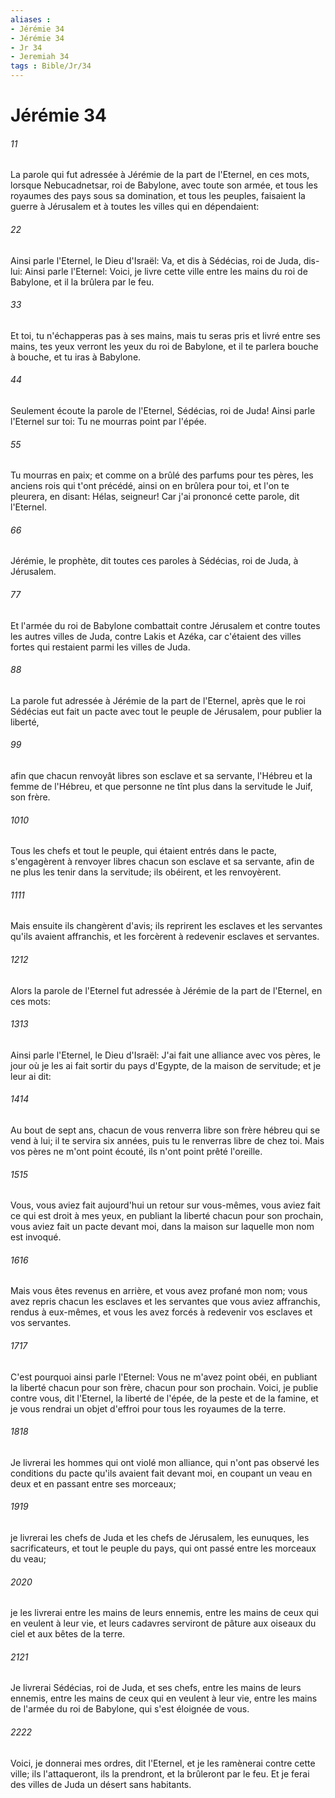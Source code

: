 ```yaml
---
aliases : 
- Jérémie 34
- Jérémie 34
- Jr 34
- Jeremiah 34
tags : Bible/Jr/34
---
```


# Jérémie 34

###### 11
La parole qui fut adressée à Jérémie de la part de l'Eternel, en ces mots, lorsque Nebucadnetsar, roi de Babylone, avec toute son armée, et tous les royaumes des pays sous sa domination, et tous les peuples, faisaient la guerre à Jérusalem et à toutes les villes qui en dépendaient:
###### 22
Ainsi parle l'Eternel, le Dieu d'Israël: Va, et dis à Sédécias, roi de Juda, dis-lui: Ainsi parle l'Eternel: Voici, je livre cette ville entre les mains du roi de Babylone, et il la brûlera par le feu.
###### 33
Et toi, tu n'échapperas pas à ses mains, mais tu seras pris et livré entre ses mains, tes yeux verront les yeux du roi de Babylone, et il te parlera bouche à bouche, et tu iras à Babylone.
###### 44
Seulement écoute la parole de l'Eternel, Sédécias, roi de Juda! Ainsi parle l'Eternel sur toi: Tu ne mourras point par l'épée.
###### 55
Tu mourras en paix; et comme on a brûlé des parfums pour tes pères, les anciens rois qui t'ont précédé, ainsi on en brûlera pour toi, et l'on te pleurera, en disant: Hélas, seigneur! Car j'ai prononcé cette parole, dit l'Eternel.
###### 66
Jérémie, le prophète, dit toutes ces paroles à Sédécias, roi de Juda, à Jérusalem.
###### 77
Et l'armée du roi de Babylone combattait contre Jérusalem et contre toutes les autres villes de Juda, contre Lakis et Azéka, car c'étaient des villes fortes qui restaient parmi les villes de Juda.
###### 88
La parole fut adressée à Jérémie de la part de l'Eternel, après que le roi Sédécias eut fait un pacte avec tout le peuple de Jérusalem, pour publier la liberté,
###### 99
afin que chacun renvoyât libres son esclave et sa servante, l'Hébreu et la femme de l'Hébreu, et que personne ne tînt plus dans la servitude le Juif, son frère.
###### 1010
Tous les chefs et tout le peuple, qui étaient entrés dans le pacte, s'engagèrent à renvoyer libres chacun son esclave et sa servante, afin de ne plus les tenir dans la servitude; ils obéirent, et les renvoyèrent.
###### 1111
Mais ensuite ils changèrent d'avis; ils reprirent les esclaves et les servantes qu'ils avaient affranchis, et les forcèrent à redevenir esclaves et servantes.
###### 1212
Alors la parole de l'Eternel fut adressée à Jérémie de la part de l'Eternel, en ces mots:
###### 1313
Ainsi parle l'Eternel, le Dieu d'Israël: J'ai fait une alliance avec vos pères, le jour où je les ai fait sortir du pays d'Egypte, de la maison de servitude; et je leur ai dit:
###### 1414
Au bout de sept ans, chacun de vous renverra libre son frère hébreu qui se vend à lui; il te servira six années, puis tu le renverras libre de chez toi. Mais vos pères ne m'ont point écouté, ils n'ont point prêté l'oreille.
###### 1515
Vous, vous aviez fait aujourd'hui un retour sur vous-mêmes, vous aviez fait ce qui est droit à mes yeux, en publiant la liberté chacun pour son prochain, vous aviez fait un pacte devant moi, dans la maison sur laquelle mon nom est invoqué.
###### 1616
Mais vous êtes revenus en arrière, et vous avez profané mon nom; vous avez repris chacun les esclaves et les servantes que vous aviez affranchis, rendus à eux-mêmes, et vous les avez forcés à redevenir vos esclaves et vos servantes.
###### 1717
C'est pourquoi ainsi parle l'Eternel: Vous ne m'avez point obéi, en publiant la liberté chacun pour son frère, chacun pour son prochain. Voici, je publie contre vous, dit l'Eternel, la liberté de l'épée, de la peste et de la famine, et je vous rendrai un objet d'effroi pour tous les royaumes de la terre.
###### 1818
Je livrerai les hommes qui ont violé mon alliance, qui n'ont pas observé les conditions du pacte qu'ils avaient fait devant moi, en coupant un veau en deux et en passant entre ses morceaux;
###### 1919
je livrerai les chefs de Juda et les chefs de Jérusalem, les eunuques, les sacrificateurs, et tout le peuple du pays, qui ont passé entre les morceaux du veau;
###### 2020
je les livrerai entre les mains de leurs ennemis, entre les mains de ceux qui en veulent à leur vie, et leurs cadavres serviront de pâture aux oiseaux du ciel et aux bêtes de la terre.
###### 2121
Je livrerai Sédécias, roi de Juda, et ses chefs, entre les mains de leurs ennemis, entre les mains de ceux qui en veulent à leur vie, entre les mains de l'armée du roi de Babylone, qui s'est éloignée de vous.
###### 2222
Voici, je donnerai mes ordres, dit l'Eternel, et je les ramènerai contre cette ville; ils l'attaqueront, ils la prendront, et la brûleront par le feu. Et je ferai des villes de Juda un désert sans habitants.
